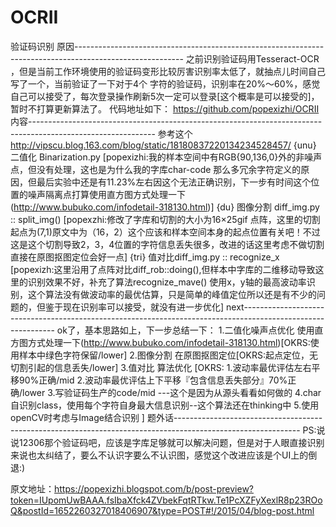 # OCRII
验证码识别
原因---------------------------------------------------------------------------------------------------------
之前识别验证码用Tesseract-OCR ，但是当前工作环境使用的验证码变形比较厉害识别率太低了，就抽点儿时间自己写了一个，当前验证了一下对于4个 字符的验证码，识别率在20%～60%，感觉自己可以接受了，每次登录操作刷新5次一定可以登录[这个概率是可以接受的]，暂时不打算更新算法了。
代码地址如下：
https://github.com/popexizhi/OCRII
内容-------------------------------------------------------------------------------------------------------------
参考这个
http://vipscu.blog.163.com/blog/static/18180837220134234528457/
{unu} 二值化 Binarization.py 
[popexizhi:我的样本空间中有RGB{90,136,0}外的非噪声点，但没有处理，这也是为什么我的字库char-code 那么多冗余字符定义的原因，但最后实验中还是有11.23%左右因这个无法正确识别，下一步有时间这个位置的噪声隔离点打算使用直方图方式处理一下(http://www.bubuko.com/infodetail-318130.html)]
{du}  图像分割 diff_img.py :: split_img()
[popexzhi:修改了字库和切割的大小为16×25gif 点阵，这里的切割起点为(7,1)原文中为（16，2）这个应该和样本空间本身的起点位置有关吧！不过这是这个切割导致2，3，4位置的字符信息丢失很多，改进的话这里考虑不做切割直接在原图抠图定位会好一点]
{tri} 值对比diff_img.py :: recognize_x
[popexizh:这里沿用了点阵对比diff_rob::doing(),但样本中字库的二维移动导致这里的识别效果不好，补充了算法recognize_mave() 使用x，y轴的最高波动率识别，这个算法没有做波动率的最优估算，只是简单的峰值定位所以还是有不少的问题的，但鉴于现在识别率可以接受，就没有进一步优化]
next-------------------------------------------------------------------------------------------------------------
ok了，基本思路如上，下一步总结一下：
1.二值化噪声点优化
使用直方图方式处理一下(http://www.bubuko.com/infodetail-318130.html)[OKRS:使用样本中绿色字符保留/lower]
2.图像分割
在原图抠图定位[OKRS:起点定位，无切割引起的信息丢失/lower]
3.值对比
算法优化
[OKRS:
1.波动率最优评估左右平移90%正确/mid
2.波动率最优评估上下平移『包含信息丢失部分』70%正确/lower
3.写验证码生产的code/mid ---这个是因为从源头看看如何做的
4.char自识别class，使用每个字符自身最大信息识别--这个算法还在thinking中
5.使用openCV时考虑与Image结合识别
]
题外话-------------------------------------------------------------------------------------------------------------
PS:说说12306那个验证码吧，应该是字库足够就可以解决问题，但是对于人眼直接识别来说也太纠结了，要么不认识字要么不认识图，感觉这个改进应该是个UI上的倒退:)

原文地址：https://popexizhi.blogspot.com/b/post-preview?token=IUpomUwBAAA.fsIbaXfck4ZVbekFqtRTkw.Te1PcXZFyXexlR8p23ROoQ&postId=1652260327018406907&type=POST#!/2015/04/blog-post.html
